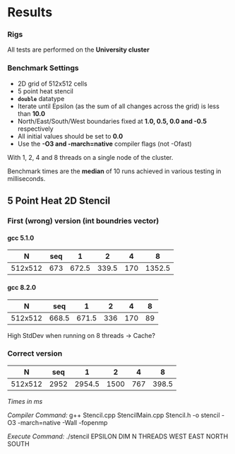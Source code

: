 # Results

### Rigs
All tests are performed on the **University cluster**

### Benchmark Settings

- 2D grid of 512x512 cells
- 5 point heat stencil
- **`double`** datatype
- Iterate until Epsilon (as the sum of all changes across the grid) is less than **10.0**
- North/East/South/West boundaries fixed at **1.0, 0.5, 0.0 and -0.5** respectively
- All initial values should be set to **0.0**
- Use the **-O3 and -march=native** compiler flags (not -Ofast)

With 1, 2, 4 and 8 threads on a single node of the cluster.

Benchmark times are the **median** of 10 runs achieved in various testing in milliseconds.

## 5 Point Heat 2D Stencil

### First (wrong) version (int boundries vector)

#### gcc 5.1.0

| N | seq | 1 | 2 | 4 | 8 |
|------|-------|--------|--------|--------|--------|
| 512x512 | 673 | 672.5 | 339.5 | 170 | 1352.5 |

#### gcc 8.2.0

| N | seq | 1 | 2 | 4 | 8 |
|------|-------|--------|--------|--------|--------|
| 512x512 | 668.5 | 671.5 | 336 | 170 | 89 |

High StdDev when running on 8 threads -> Cache?

### Correct version

| N | seq | 1 | 2 | 4 | 8 |
|------|-------|--------|--------|--------|--------|
| 512x512 | 2952 | 2954.5 | 1500 | 767 | 398.5 |

_Times in ms_

_Compiler Command:_  g++ Stencil.cpp StencilMain.cpp Stencil.h -o stencil -O3 -march=native -Wall -fopenmp

_Execute Command:_ ./stencil EPSILON DIM N THREADS WEST EAST NORTH SOUTH
